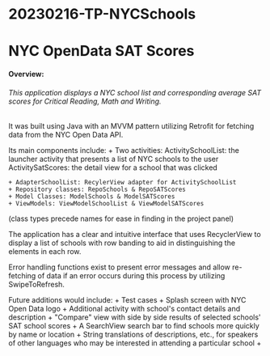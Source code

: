 # **20230216-TP-NYCSchools**
# NYC OpenData SAT Scores

#### **Overview:**
###### This application displays a NYC school list and corresponding average SAT scores for Critical Reading, Math and Writing.

It was built using Java with an MVVM pattern utilizing Retrofit for fetching data from the NYC Open Data API.

Its main components include:
	+ Two activities: ActivitySchoolList: the launcher activity that presents a list of NYC schools to the user
			ActivitySatScores: the detail view for a school that was clicked

	+ AdapterSchoolList: RecylerView adapter for ActivitySchoolList
	+ Repository classes: RepoSchools & RepoSATScores
	+ Model Classes: ModelSchools & ModelSATScores
	+ ViewModels: ViewModelSchoolList & ViewModelSATScores
(class types precede names for ease in finding in the project panel)

The application has a clear and intuitive interface that uses RecyclerView to display a list of schools with row banding to aid in distinguishing the elements in each row. 

Error handling functions exist to present error messages and allow re-fetching of data if an error occurs during this process by utilizing SwipeToRefresh.

Future additions would include:
	+ Test cases
	+ Splash screen with NYC Open Data logo
	+ Additional activity with school's contact details and description
	+ "Compare" view with side by side results of selected schools' SAT school scores
	+ A SearchView search bar to find schools more quickly by name or location
	+ String translations of descriptions, etc., for speakers of other languages who may be interested in attending a particular school
	+ 
